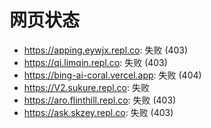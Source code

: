 # 网页状态
- https://apping.eywjx.repl.co: 失败 (403)
- https://qi.limqin.repl.co: 失败 (403)
- https://bing-ai-coral.vercel.app: 失败 (404)
- https://V2.sukure.repl.co: 失败
- https://aro.flinthill.repl.co: 失败 (403)
- https://ask.skzey.repl.co: 失败 (403)
